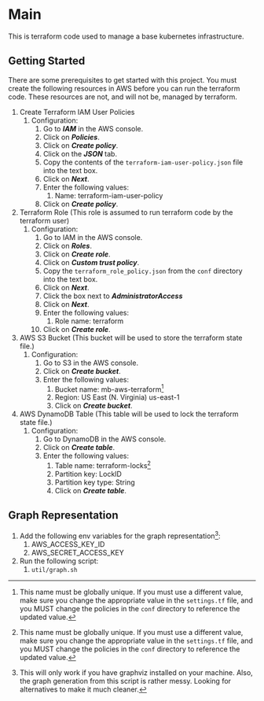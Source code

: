 # Main
This is terraform code used to manage a base kubernetes infrastructure.

## Getting Started
There are some prerequisites to get started with this project.
You must create the following resources in AWS before you can run the terraform code.
These resources are not, and will not be, managed by terraform.

1. Create Terraform IAM User Policies
    1. Configuration:
       1. Go to ***IAM*** in the AWS console.
       2. Click on ***Policies***.
       3. Click on ***Create policy***.
       4. Click on the ***JSON*** tab.
       5. Copy the contents of the `terraform-iam-user-policy.json` file into the text box.
       6. Click on ***Next***.
       7. Enter the following values:
          1. Name: terraform-iam-user-policy
       8. Click on ***Create policy***.
2. Terraform Role (This role is assumed to run terraform code by the terraform user)
   1. Configuration:
      1. Go to IAM in the AWS console.
      2. Click on ***Roles***.
      3. Click on ***Create role***.
      4. Click on ***Custom trust policy***.
      5. Copy the `terraform_role_policy.json` from the `conf` directory into the text box.
      6. Click on ***Next***.
      7. Click the box next to ***AdministratorAccess***
      8. Click on ***Next***.
      9. Enter the following values:
         1. Role name: terraform
      10. Click on ***Create role***.
3. AWS S3 Bucket (This bucket will be used to store the terraform state file.)
   1. Configuration:
      1. Go to S3 in the AWS console.
      2. Click on ***Create bucket***.
      3. Enter the following values:
         1. Bucket name: mb-aws-terraform[^1]
         2. Region: US East (N. Virginia) us-east-1
         3. Click on ***Create bucket***.
4. AWS DynamoDB Table (This table will be used to lock the terraform state file.)
   1. Configuration:
      1. Go to DynamoDB in the AWS console.
      2. Click on ***Create table***.
      3. Enter the following values:
         1. Table name: terraform-locks[^1]
         2. Partition key: LockID
         3. Partition key type: String
         4. Click on ***Create table***.

## Graph Representation
1. Add the following env variables for the graph representation[^2]:
   1. AWS_ACCESS_KEY_ID
   2. AWS_SECRET_ACCESS_KEY
2. Run the following script:
    1. `util/graph.sh`

[^1]: This name must be globally unique. If you must use a different value, make sure you change the appropriate value in the `settings.tf` file, and you MUST change the policies in the `conf` directory to reference the updated value.
[^2]: This will only work if you have graphviz installed on your machine. Also, the graph generation from this script is rather messy. Looking for alternatives to make it much cleaner.
